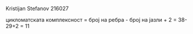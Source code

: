 Kristijan Stefanov 216027 

цикломатската комплексност = број на ребра - број на јазли + 2 = 38-29+2 = 11
